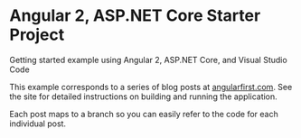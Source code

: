 # Angular 2, ASP.NET Core Starter Project
Getting started example using Angular 2, ASP.NET Core, and Visual Studio Code

This example corresponds to a series of blog posts at [angularfirst.com](). See the site for detailed instructions on building and running the application.

Each post maps to a branch so you can easily refer to the code for each individual post.